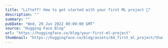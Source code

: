 ```yaml
---
title: "Liftoff! How to get started with your first ML project 🚀"
description: ""
summary: ""
pubDate: "Wed, 29 Jun 2022 00:00:00 GMT"
source: "Hugging Face Blog"
url: "https://huggingface.co/blog/your-first-ml-project"
thumbnail: "https://huggingface.co/blog/assets/84_first_ml_project/thumbnail.png"
---
```


